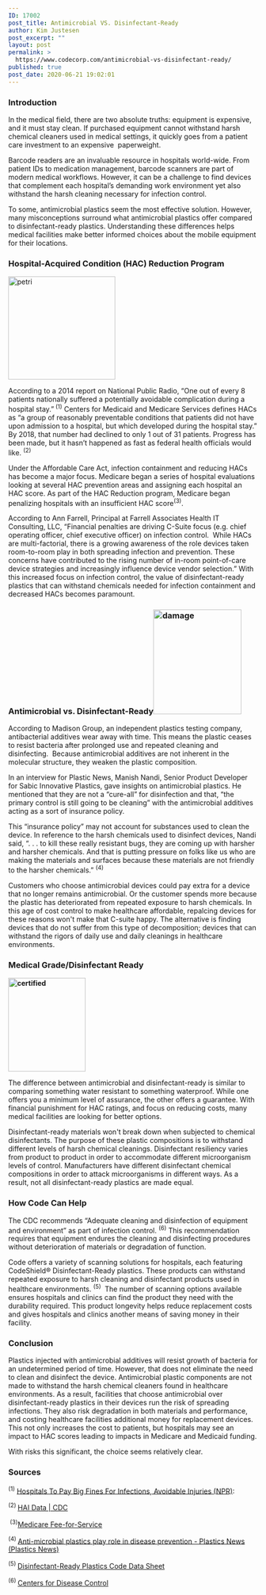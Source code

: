 ```yaml
---
ID: 17002
post_title: Antimicrobial VS. Disinfectant-Ready
author: Kim Justesen
post_excerpt: ""
layout: post
permalink: >
  https://www.codecorp.com/antimicrobial-vs-disinfectant-ready/
published: true
post_date: 2020-06-21 19:02:01
---
```

<h3><strong>Introduction</strong></h3>
In the medical field, there are two absolute truths: equipment is expensive, and it must stay clean. If purchased equipment cannot withstand harsh chemical cleaners used in medical settings, it quickly goes from a patient care investment to an expensive  paperweight.

Barcode readers are an invaluable resource in hospitals world-wide. From patient IDs to medication management, barcode scanners are part of modern medical workflows. However, it can be a challenge to find devices that complement each hospital’s demanding work environment yet also withstand the harsh cleaning necessary for infection control.

To some, antimicrobial plastics seem the most effective solution. However, many misconceptions surround what antimicrobial plastics offer compared to disinfectant-ready plastics. Understanding these differences helps medical facilities make better informed choices about the mobile equipment for their locations.
<h3><strong>Hospital-Acquired Condition (HAC) Reduction Program</strong></h3>
<img class="alignright" src="https://codecorp.com/wp-content/uploads/2020/06/petri.png" sizes="(max-width: 216px) 100vw, 216px" srcset="https://codecorp.com/wp-content/uploads/2020/06/1_petri.png 108w, https://codecorp.com/wp-content/uploads/2020/06/petri.png 216w, https://codecorp.com/wp-content/uploads/2020/06/1_petri.png 324w, https://codecorp.com/wp-content/uploads/2020/06/1_petri.png 432w, https://codecorp.com/wp-content/uploads/2020/06/1_petri.png 540w, https://codecorp.com/wp-content/uploads/2020/06/1_petri.png 648w" alt="petri" width="216" height="208" />

According to a 2014 report on National Public Radio, “One out of every 8 patients nationally suffered a potentially avoidable complication during a hospital stay.”<sup> (1)</sup> Centers for Medicaid and Medicare Services defines HACs as “a group of reasonably preventable conditions that patients did not have upon admission to a hospital, but which developed during the hospital stay.” By 2018, that number had declined to only 1 out of 31 patients. Progress has been made, but it hasn’t happened as fast as federal health officials would like. <sup>(2)</sup>

Under the Affordable Care Act, infection containment and reducing HACs has become a major focus. Medicare began a series of hospital evaluations looking at several HAC prevention areas and assigning each hospital an HAC score. As part of the HAC Reduction program, Medicare began penalizing hospitals with an insufficient HAC score<sup>(3)</sup>.

According to Ann Farrell, Principal at Farrell Associates Health IT Consulting, LLC, “Financial penalties are driving C-Suite focus (e.g. chief operating officer, chief executive officer) on infection control.  While HACs are multi-factorial, there is a growing awareness of the role devices taken room-to-room play in both spreading infection and prevention. These concerns have contributed to the rising number of in-room point-of-care device strategies and increasingly influence device vendor selection.” With this increased focus on infection control, the value of disinfectant-ready plastics that can withstand chemicals needed for infection containment and decreased HACs becomes paramount.
<h3><strong>Antimicrobial vs. Disinfectant-Ready<img class="alignright" src="https://codecorp.com/wp-content/uploads/2020/06/damage.png" sizes="(max-width: 178px) 100vw, 178px" srcset="https://codecorp.com/wp-content/uploads/2020/06/1_damage.png 89w, https://codecorp.com/wp-content/uploads/2020/06/damage.png 178w, https://codecorp.com/wp-content/uploads/2020/06/1_damage.png 267w, https://codecorp.com/wp-content/uploads/2020/06/1_damage.png 356w, https://codecorp.com/wp-content/uploads/2020/06/1_damage.png 445w, https://codecorp.com/wp-content/uploads/2020/06/1_damage.png 534w" alt="damage" width="178" height="211" /></strong></h3>
According to Madison Group, an independent plastics testing company, antibacterial additives wear away with time. This means the plastic ceases to resist bacteria after prolonged use and repeated cleaning and disinfecting.  Because antimicrobial additives are not inherent in the molecular structure, they weaken the plastic composition.

In an interview for Plastic News, Manish Nandi, Senior Product Developer for Sabic Innovative Plastics, gave insights on antimicrobial plastics. He mentioned that they are not a “cure-all” for disinfection and that, “the primary control is still going to be cleaning” with the antimicrobial additives acting as a sort of insurance policy.

This “insurance policy” may not account for substances used to clean the device. In reference to the harsh chemicals used to disinfect devices, Nandi said, “. . . to kill these really resistant bugs, they are coming up with harsher and harsher chemicals. And that is putting pressure on folks like us who are making the materials and surfaces because these materials are not friendly to the harsher chemicals.” <sup>(4)</sup>

Customers who choose antimicrobial devices could pay extra for a device that no longer remains antimicrobial. Or the customer spends more because the plastic has deteriorated from repeated exposure to harsh chemicals. In this age of cost control to make healthcare affordable, repalcing devices for these reasons won't make that C-suite happy. The alternative is finding devices that do not suffer from this type of decomposition; devices that can withstand the rigors of daily use and daily cleanings in healthcare environments.
<h3><strong>Medical Grade/Disinfectant Ready</strong></h3>
<strong><img class="alignright" src="https://codecorp.com/wp-content/uploads/2020/06/certified.png" sizes="(max-width: 156px) 100vw, 156px" srcset="https://codecorp.com/wp-content/uploads/2020/06/1_certified.png 78w, https://codecorp.com/wp-content/uploads/2020/06/certified.png 156w, https://codecorp.com/wp-content/uploads/2020/06/2_certified.png 234w, https://codecorp.com/wp-content/uploads/2020/06/1_certified.png 312w, https://codecorp.com/wp-content/uploads/2020/06/1_certified.png 390w, https://codecorp.com/wp-content/uploads/2020/06/1_certified.png 468w" alt="certified" width="156" height="189" /></strong>
<div>
<div>

The difference between antimicrobial and disinfectant-ready is similar to comparing something water resistant to something waterproof. While one offers you a minimum level of assurance, the other offers a guarantee. With financial punishment for HAC ratings, and focus on reducing costs, many medical facilities are looking for better options.

Disinfectant-ready materials won't break down when subjected to chemical disinfectants. The purpose of these plastic compositions is to withstand different levels of harsh chemical cleanings. Disinfectant resiliency varies from product to product in order to accommodate different microorganism levels of control. Manufacturers have different disinfectant chemical compositions in order to attack microorganisms in different ways. As a result, not all disinfectant-ready plastics are made equal.
<h3><strong>How Code Can Help</strong></h3>
The CDC recommends “Adequate cleaning and disinfection of equipment and environment” as part of infection control. <sup>(6)</sup> This recommendation requires that equipment endures the cleaning and disinfecting procedures without deterioration of materials or degradation of function.

Code offers a variety of scanning solutions for hospitals, each featuring CodeShield® Disinfectant-Ready plastics. These products can withstand repeated exposure to harsh cleaning and disinfectant products used in healthcare environments. <sup>(5)</sup>  The number of scanning options available ensures hospitals and clinics can find the product they need with the durability required. This product longevity helps reduce replacement costs and gives hospitals and clinics another means of saving money in their facility.
<h3><strong>Conclusion</strong></h3>
Plastics injected with antimicrobial additives will resist growth of bacteria for an undetermined period of time. However, that does not eliminate the need to clean and disinfect the device. Antimicrobial plastic components are not made to withstand the harsh chemical cleaners found in healthcare environments. As a result, facilities that choose antimicrobial over disinfectant-ready plastics in their devices run the risk of spreading infections. They also risk degradation in both materials and performance, and costing healthcare facilities additional money for replacement devices. This not only increases the cost to patients, but hospitals may see an impact to HAC scores leading to impacts in Medicare and Medicaid funding.

With risks this significant, the choice seems relatively clear.
<h3><strong>Sources</strong></h3>
<sup>(1)</sup> <a href="http://www.npr.org/sections/health-shots/2014/06/23/323998618/hospitals-to-pay-big-fines-for-infections-avoidable-injuries" rel=" noopener">Hospitals To Pay Big Fines For Infections, Avoidable Injuries (NPR)</a>:

<sup>(2</sup><sup>) </sup><a href="https://www.cdc.gov/hai/data/index.html?CDC_AA_refVal=https%3A%2F%2Fwww.cdc.gov%2Fhai%2Fsurveillance%2Findex.html" rel=" noopener">HAI Data | CDC</a>

<sup> (3</sup><sup>)</sup><a href="https://www.cms.gov/Medicare/Medicare-Fee-for-Service-Payment/AcuteInpatientPPS/Downloads/HAC-Reduction-Program-Fact-Sheet.pdf" rel=" noopener">Medicare Fee-for-Service</a>

<sup>(4) </sup><a href="http://www.plasticsnews.com/article/20130913/NEWS/130919951/antimicrobial-plastics-play-role-in-disease-prevention" rel=" noopener">Anti-microbial plastics play role in disease prevention - Plastics News (Plastics News)</a>

<sup>(5) </sup><a href="http://codecorp.com/assets/data_sheet/Disinfectant-Ready-Plastics---Healthcare-Data-Sheet.pdf" rel=" noopener">Disinfectant-Ready Plastics Code Data Sheet</a>

<sup>(6) </sup><a href="http://www.cdc.gov/hicpac/Disinfection_Sterilization/1_sumIntroMethTerms.html#2" rel=" noopener">Centers for Disease Control</a>

</div>
</div>